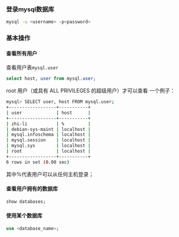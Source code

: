 ### 登录mysql数据库
```bash
mysql -u <username> -p<password> 
```

### 基本操作
#### 查看所有用户
查看用户表`mysql.user`

```sql
select host, user from mysql.user;
```

root 用户（或具有 ALL PRIVILEGES 的超级用户）才可以查看
一个例子：

```bash
mysql> SELECT user, host FROM mysql.user;
+------------------+-----------+
| user             | host      |
+------------------+-----------+
| zhi-li           | %         |
| debian-sys-maint | localhost |
| mysql.infoschema | localhost |
| mysql.session    | localhost |
| mysql.sys        | localhost |
| root             | localhost |
+------------------+-----------+
6 rows in set (0.00 sec)
``` 

其中%代表用户可以从任何主机登录；

#### 查看用户拥有的数据库
```sql
show databases;
```
#### 使用某个数据库
```sql
use <database_name>;
``` 
